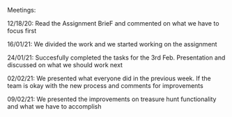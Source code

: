 Meetings:

12/18/20: Read the Assignment BrieF and commented on what we have to focus first

16/01/21: We divided the work and we started working on the assignment

24/01/21: Succesfully completed the tasks for the 3rd Feb. Presentation and discussed on what we should work next

02/02/21: We presented what everyone did in the previous week. If the team is okay with the new process and comments for improvements

09/02/21: We presented the improvements on treasure hunt functionality and what we have to accomplish
